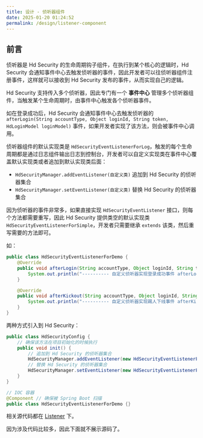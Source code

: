 ```yaml
---
title: 设计 - 侦听器组件
date: 2025-01-20 01:24:52
permalink: /design/listener-component
---
```


## 前言

侦听器是 Hd Security 的生命周期钩子组件，在执行到某个核心的逻辑时，Hd Security 会通知事件中心去触发侦听器的事件，因此开发者可以往侦听器组件注册事件，这样就可以接收到 Hd Security 发布的事件，从而实现自己的逻辑。

Hd Security 支持传入多个侦听器，因此专门有一个 **事件中心** 管理多个侦听器组件，当触发某个生命周期时，由事件中心触发各个侦听器事件。

如在登录成功后，Hd Security 会通知事件中心去触发侦听器的 `afterLogin(String accountType, Object loginId, String token, HdLoginModel loginModel)` 事件，如果开发者实现了该方法，则会被事件中心调用。

侦听器组件的默认实现类是 `HdSecurityEventListenerForLog`，触发的每个生命周期都是通过日志组件输出日志到控制台，开发者可以自定义实现类在事件中心覆盖默认实现类或者追加到默认实现类后面：

- `HdSecurityManager.addEventListener(自定义类)` 追加到 Hd Security 的侦听器集合
- `HdSecurityManager.setEventListener(自定义类)` 替换 Hd Security 的侦听器集合

因为侦听器的事件非常多，如果直接实现 `HdSecurityEventListener` 接口，则每个方法都需要重写，因此 Hd Security 提供类空的默认实现类 `HdSecurityEventListenerForSimple`，开发者只需要继承 `extends` 该类，然后重写需要的方法即可。

如：

```java
public class HdSecurityEventListenerForDemo {
    @Override
    public void afterLogin(String accountType, Object loginId, String token, HdLoginModel loginModel) {
        System.out.println("---------- 自定义侦听器实现登录成功事件 afterLogin");
    }

    @Override
    public void afterKickout(String accountType, Object loginId, String token) {
        System.out.println("---------- 自定义侦听器实现踢人下线事件 afterKickout");
    }
}
```

两种方式引入到 Hd Security：

```java
public class HdSecurityConfig {
    // 确保该方法在项目初始化的时候执行
    public void init() {
        // 追加到 Hd Security 的侦听器集合
        HdSecurityManager.addEventListener(new HdSecurityEventListenerForDemo());
        // 替换 Hd Security 的侦听器集合
        HdSecurityManager.setEventListener(new HdSecurityEventListenerForDemo());
    }
}

// IOC 容器
@Component // 确保被 Spring Boot 扫描
public class HdSecurityEventListenerForDemo {}
```

相关源代码都在 [Listener](https://github.com/Kele-Bingtang/hd-security/tree/master/hd-security-core/src/main/java/cn/youngkbt/hdsecurity/listener) 下。

因为涉及代码比较多，因此下面就不展示源码了。
